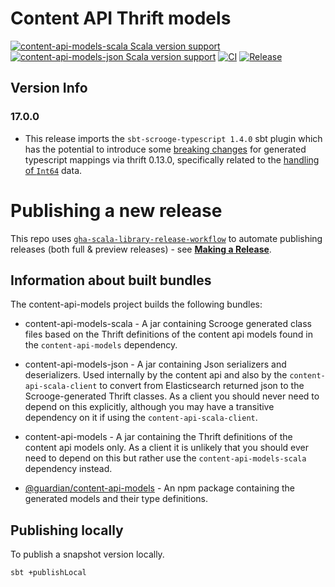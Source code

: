 # Content API Thrift models

[![content-api-models-scala Scala version support](https://index.scala-lang.org/guardian/content-api-models/content-api-models-scala/latest-by-scala-version.svg?platform=jvm)](https://index.scala-lang.org/guardian/content-api-models/content-api-models-scala)
[![content-api-models-json Scala version support](https://index.scala-lang.org/guardian/content-api-models/content-api-models-json/latest-by-scala-version.svg?platform=jvm)](https://index.scala-lang.org/guardian/content-api-models/content-api-models-json)
[![CI](https://github.com/guardian/content-api-models/actions/workflows/ci.yml/badge.svg)](https://github.com/guardian/content-api-models/actions/workflows/ci.yml)
[![Release](https://github.com/guardian/content-api-models/actions/workflows/release.yml/badge.svg)](https://github.com/guardian/content-api-models/actions/workflows/release.yml)

## Version Info

### 17.0.0 
* This release imports the `sbt-scrooge-typescript 1.4.0` sbt plugin which has the potential to introduce some [breaking changes](https://github.com/apache/thrift/blob/master/CHANGES.md#breaking-changes-2) for generated typescript mappings via thrift 0.13.0, specifically related to the [handling of `Int64`](https://issues.apache.org/jira/browse/THRIFT-4675) data.

# Publishing a new release

This repo uses [`gha-scala-library-release-workflow`](https://github.com/guardian/gha-scala-library-release-workflow)
to automate publishing releases (both full & preview releases) - see
[**Making a Release**](https://github.com/guardian/gha-scala-library-release-workflow/blob/main/docs/making-a-release.md).


## Information about built bundles

The content-api-models project builds the following bundles: 

* content-api-models-scala - A jar containing Scrooge generated class files based on the Thrift definitions of the content api models found in the `content-api-models` dependency. 

* content-api-models-json - A jar containing Json serializers and deserializers. Used internally by the content api and also by the `content-api-scala-client` to convert from Elasticsearch returned json to the Scrooge-generated Thrift classes. As a client you should never need to depend on this explicitly, although you may have a transitive dependency on it if using the `content-api-scala-client`.

* content-api-models - A jar containing the Thrift definitions of the content api models only. As a client it is unlikely that you should ever need to depend on this but rather use the `content-api-models-scala` dependency instead.

* [@guardian/content-api-models](https://www.npmjs.com/package/@guardian/content-api-models) - An npm package containing the generated models and their type definitions.



## Publishing locally 

To publish a snapshot version locally.

```
sbt +publishLocal
```



